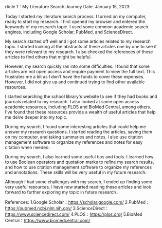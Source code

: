 rticle 1：My Literature Search Journey
Date: January 15, 2023

Today I started my literature search process. I turned on my computer, ready to start my research. I first opened my browser and entered the keywords of my research topic. I used some common academic search engines, including Google Scholar, PubMed, and ScienceDirect.

My search started off well and I got some articles related to my research topic. I started looking at the abstracts of these articles one by one to see if they were relevant to my research. I also checked the references of these articles to find others that might be helpful.

However, my search quickly ran into some difficulties. I found that some articles are not open access and require payment to view the full text. This frustrates me a bit as I don't have the funds to cover these expenses. However, I did not give up and continued trying to find other available resources.

I started searching the school library's website to see if they had books and journals related to my research. I also looked at some open access academic resources, including PLOS and BioMed Central, among others. I've found that these resources provide a wealth of useful articles that help me delve deeper into my topic.

During my search, I found some interesting articles that could help me answer my research questions. I started reading the articles, saving them on my computer, and taking summaries and notes. I also use citation management software to organize my references and notes for easy citation when needed.

During my search, I also learned some useful tips and tools. I learned how to use Boolean operators and quotation marks to refine my search results, and how to use citation management software to organize my references and annotations. These skills will be very useful in my future research.

Although I had some challenges with my search, I ended up finding some very useful resources. I have now started reading these articles and look forward to further exploring my topic in future research	.


References:
1.Google Scholar：https://scholar.google.com/
2.PubMed：https://pubmed.ncbi.nlm.nih.gov/
3.ScienceDirect：https://www.sciencedirect.com/
4.PLOS：https://plos.org/
5.BioMed Central：https://www.biomedcentral.com/

